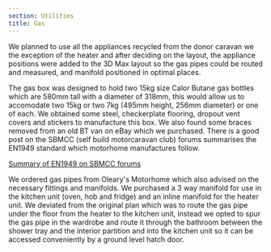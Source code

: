 ```yaml
---
section: Utilities
title: Gas
---
```


We planned to use all the appliances recycled from the donor caravan we the exception of the heater and after deciding on the layout, the appliance positions were added to the 3D Max layout so the gas pipes could be routed and measured, and manifold positioned in optimal places. 

<div class="flickrslideshow" data-ids="[6872258467]">
</div>

The gas box was designed to hold two 15kg size Calor Butane gas bottles which are 580mm tall with a diameter of 318mm, this would allow us to accomodate two 15kg or two 7kg (495mm height, 256mm diameter) or one of each. We obtained some steel, checkerplate flooring, dropout vent covers and stickers to manufacture this box. We also found some braces removed from an old BT van on eBay which we purchased. There is a good post on the SBMCC (self build motorcaravan club) forums summarises the EN1949 standard which motorhome manufactures follow. 

[Summary of EN1949 on SBMCC forums](http://sbmcc.co.uk/forum/index.php?showtopic=18543 "Summary of EN1949 on SBMCC forums")

We ordered gas pipes from Oleary's Motorhome which also advised on the necessary fittings and manifolds. We purchased a 3 way manifold for use in the kitchen unit (oven, hob and fridge) and an inline manifold for the heater unit. We deviated from the original plan which was to route the gas pipe under the floor from the heater to the kitchen unit, instead we opted to spur the gas pipe in the wardrobe and route it through the bathroom between the shower tray and the interior partition and into the kitchen unit so it can be accessed conveniently by a ground level hatch door. 

<div class="flickrslideshow" data-ids="[873164752,872317827,872323227,872328627,1197997036,2322445810,2322448198,2322449974]">
</div>
